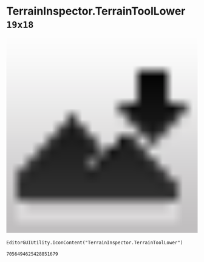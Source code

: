 # TerrainInspector.TerrainToolLower `19x18`
<img src="/img/TerrainInspector.TerrainToolLower.png" width=512 height=512>

``` CSharp
EditorGUIUtility.IconContent("TerrainInspector.TerrainToolLower")
```
```
7056494625428851679
```
